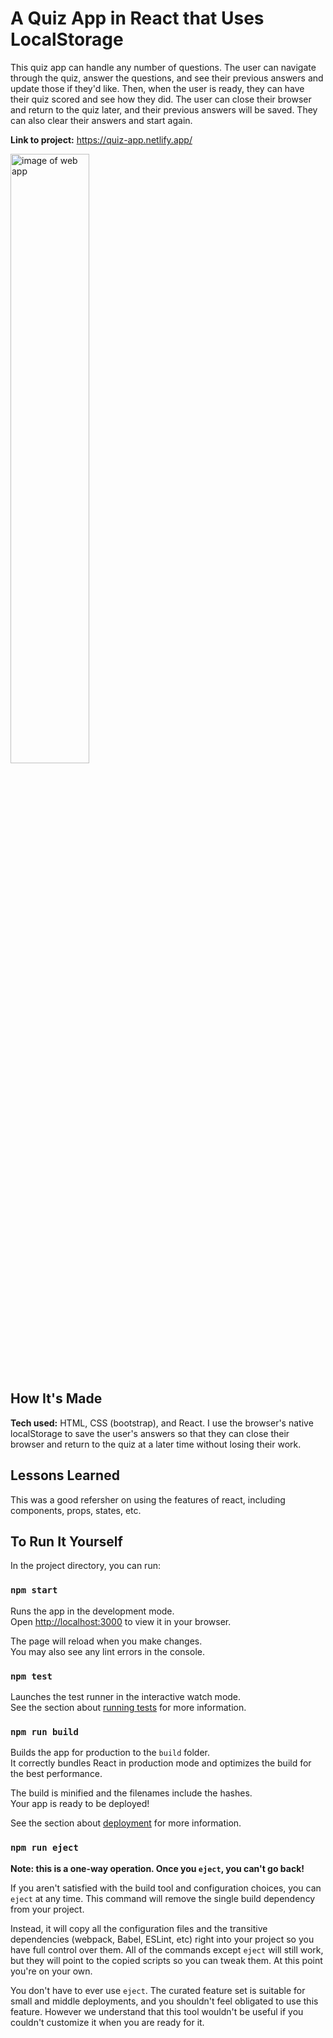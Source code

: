 # A Quiz App in React that Uses LocalStorage

This quiz app can handle any number of questions. The user can navigate through the quiz, answer the questions, and see their previous answers and update those if they'd like. Then, when the user is ready, they can have their quiz scored and see how they did. The user can close their browser and return to the quiz later, and their previous answers will be saved. They can also clear their answers and start again.

**Link to project:** https://quiz-app.netlify.app/

<img alt="image of web app" src="https://brianoneil.netlify.app/assets/img/portfolio/quiz.png" width=50%>

## How It's Made

**Tech used:** HTML, CSS (bootstrap), and React. I use the browser's native localStorage to save the user's answers so that they can close their browser and return to the quiz at a later time without losing their work.

## Lessons Learned

This was a good refersher on using the features of react, including components, props, states, etc. 

## To Run It Yourself

In the project directory, you can run:

### `npm start`

Runs the app in the development mode.\
Open [http://localhost:3000](http://localhost:3000) to view it in your browser.

The page will reload when you make changes.\
You may also see any lint errors in the console.

### `npm test`

Launches the test runner in the interactive watch mode.\
See the section about [running tests](https://facebook.github.io/create-react-app/docs/running-tests) for more information.

### `npm run build`

Builds the app for production to the `build` folder.\
It correctly bundles React in production mode and optimizes the build for the best performance.

The build is minified and the filenames include the hashes.\
Your app is ready to be deployed!

See the section about [deployment](https://facebook.github.io/create-react-app/docs/deployment) for more information.

### `npm run eject`

**Note: this is a one-way operation. Once you `eject`, you can't go back!**

If you aren't satisfied with the build tool and configuration choices, you can `eject` at any time. This command will remove the single build dependency from your project.

Instead, it will copy all the configuration files and the transitive dependencies (webpack, Babel, ESLint, etc) right into your project so you have full control over them. All of the commands except `eject` will still work, but they will point to the copied scripts so you can tweak them. At this point you're on your own.

You don't have to ever use `eject`. The curated feature set is suitable for small and middle deployments, and you shouldn't feel obligated to use this feature. However we understand that this tool wouldn't be useful if you couldn't customize it when you are ready for it.
